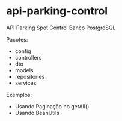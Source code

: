 # api-parking-control

API  Parking Spot Control
Banco PostgreSQL


Pacotes:
- config
- controllers
- dto
- models
- repositories
- services

Exemplos:
- Usando Paginação no getAll()
- Usando BeanUtils

